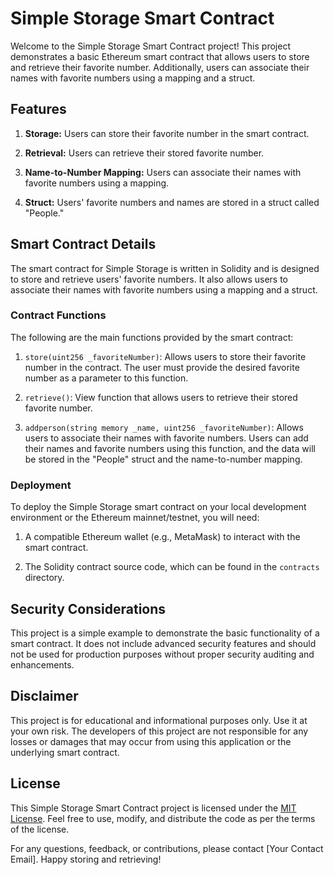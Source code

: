 # Simple Storage Smart Contract

Welcome to the Simple Storage Smart Contract project! This project demonstrates a basic Ethereum smart contract that allows users to store and retrieve their favorite number. Additionally, users can associate their names with favorite numbers using a mapping and a struct.

## Features

1. **Storage:** Users can store their favorite number in the smart contract.

2. **Retrieval:** Users can retrieve their stored favorite number.

3. **Name-to-Number Mapping:** Users can associate their names with favorite numbers using a mapping.

4. **Struct:** Users' favorite numbers and names are stored in a struct called "People."

## Smart Contract Details

The smart contract for Simple Storage is written in Solidity and is designed to store and retrieve users' favorite numbers. It also allows users to associate their names with favorite numbers using a mapping and a struct.

### Contract Functions

The following are the main functions provided by the smart contract:

1. `store(uint256 _favoriteNumber)`: Allows users to store their favorite number in the contract. The user must provide the desired favorite number as a parameter to this function.

2. `retrieve()`: View function that allows users to retrieve their stored favorite number.

3. `addperson(string memory _name, uint256 _favoriteNumber)`: Allows users to associate their names with favorite numbers. Users can add their names and favorite numbers using this function, and the data will be stored in the "People" struct and the name-to-number mapping.

### Deployment

To deploy the Simple Storage smart contract on your local development environment or the Ethereum mainnet/testnet, you will need:

1. A compatible Ethereum wallet (e.g., MetaMask) to interact with the smart contract.

2. The Solidity contract source code, which can be found in the `contracts` directory.



## Security Considerations

This project is a simple example to demonstrate the basic functionality of a smart contract. It does not include advanced security features and should not be used for production purposes without proper security auditing and enhancements.

## Disclaimer

This project is for educational and informational purposes only. Use it at your own risk. The developers of this project are not responsible for any losses or damages that may occur from using this application or the underlying smart contract.

## License

This Simple Storage Smart Contract project is licensed under the [MIT License](LICENSE). Feel free to use, modify, and distribute the code as per the terms of the license.

For any questions, feedback, or contributions, please contact [Your Contact Email]. Happy storing and retrieving!
